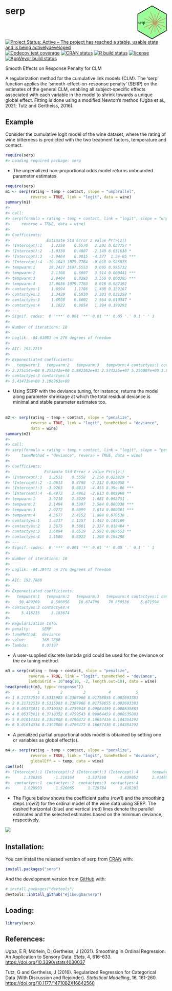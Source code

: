 
<!-- README.md is generated from README.Rmd. Please edit that file -->

# serp <img src='man/figures/hex_logo.png' align="right" height="105" />

<!-- badges: start -->

[![Project Status: Active – The project has reached a stable, usable
state and is being
activelydeveloped](https://www.repostatus.org/badges/latest/active.svg)](https://www.repostatus.org/#active)
[![Codecov test
coverage](https://codecov.io/gh/ejikeugba/serp/branch/master/graph/badge.svg)](https://codecov.io/gh/ejikeugba/serp?branch=master)
[![CRAN
status](https://www.r-pkg.org/badges/version/serp)](https://CRAN.R-project.org/package=serp)
[![R build
status](https://github.com/ejikeugba/serp/workflows/R-CMD-check/badge.svg)](https://github.com/ejikeugba/serp/actions)
[![license](https://img.shields.io/badge/license-GPL--2-blue.svg)](https://www.gnu.org/licenses/gpl-2.0.en.html)
[![AppVeyor build
status](https://ci.appveyor.com/api/projects/status/github/ejikeugba/serp?branch=master&svg=true)](https://ci.appveyor.com/project/ejikeugba/serp)

<!-- badges: end -->

Smooth Effects on Response Penalty for CLM

A regularization method for the cumulative link models (CLM). The ‘serp’
function applies the ‘smooth-effect-on-response penalty’ (SERP) on the
estimates of the general CLM, enabling all subject-specific effects
associated with each variable in the model to shrink towards a unique
global effect. Fitting is done using a modified Newton’s method (Ugba et
al., 2021; Tutz and Gertheiss, 2016).

## Example

Consider the cumulative logit model of the wine dataset, where the
rating of wine bitterness is predicted with the two treatment factors,
temperature and contact.

``` r
require(serp)
#> Loading required package: serp
```

  - The unpenalized non-proportional odds model returns unbounded
    parameter estimates.

<!-- end list -->

``` r
require(serp)
m1 <- serp(rating ~ temp + contact, slope = "unparallel",
           reverse = TRUE, link = "logit", data = wine)
summary(m1)
#> 
#> call:
#> serp(formula = rating ~ temp + contact, link = "logit", slope = "unparallel", 
#>     reverse = TRUE, data = wine)
#> 
#> Coefficients:
#>                Estimate Std Error z value Pr(>|z|)    
#> (Intercept):1    1.2258    0.5570   2.201 0.027757 *  
#> (Intercept):2   -1.0330    0.4807  -2.149 0.031638 *  
#> (Intercept):3   -3.9464    0.9015  -4.377  1.2e-05 ***
#> (Intercept):4  -19.1843 1079.7764  -0.018 0.985825    
#> tempwarm:1      19.2427 3597.5553   0.005 0.995732    
#> tempwarm:2       2.1108    0.6007   3.514 0.000441 ***
#> tempwarm:3       2.9404    0.8283   3.550 0.000385 ***
#> tempwarm:4      17.0636 1079.7763   0.016 0.987392    
#> contactyes:1     1.6594    1.1786   1.408 0.159167    
#> contactyes:2     1.3429    0.5830   2.303 0.021258 *  
#> contactyes:3     1.6928    0.6602   2.564 0.010347 *  
#> contactyes:4     1.1622    0.9054   1.284 0.199293    
#> ---
#> Signif. codes:  0 '***' 0.001 '**' 0.01 '*' 0.05 '.' 0.1 ' ' 1
#> 
#> Number of iterations: 18 
#> 
#> Loglik: -84.61093 on 276 degrees of freedom 
#> 
#> AIC: 193.2219
#> 
#> Exponentiated coefficients:
#>   tempwarm:1   tempwarm:2   tempwarm:3   tempwarm:4 contactyes:1 contactyes:2 
#> 2.275154e+08 8.255243e+00 1.892362e+01 2.574225e+07 5.256007e+00 3.830073e+00 
#> contactyes:3 contactyes:4 
#> 5.434719e+00 3.196963e+00
```

  - Using SERP with the deviance tuning, for instance, returns the model
    along parameter shrinkage at which the total residual deviance is
    minimal and stable parameter estimates too.

<!-- end list -->

``` r

m2 <- serp(rating ~ temp + contact, slope = "penalize",
           reverse = TRUE, link = "logit", tuneMethod = "deviance",
           data = wine)
summary(m2)
#> 
#> call:
#> serp(formula = rating ~ temp + contact, link = "logit", slope = "penalize", 
#>     tuneMethod = "deviance", reverse = TRUE, data = wine)
#> 
#> Coefficients:
#>               Estimate Std Error z value Pr(>|z|)    
#> (Intercept):1   1.2551    0.5558   2.258 0.023929 *  
#> (Intercept):2  -1.0613    0.4798  -2.212 0.026958 *  
#> (Intercept):3  -3.9263    0.8813  -4.455 8.39e-06 ***
#> (Intercept):4  -6.4972    2.4862  -2.613 0.008968 ** 
#> tempwarm:1      3.9218    2.3329   1.681 0.092751 .  
#> tempwarm:2      2.1494    0.5997   3.584 0.000338 ***
#> tempwarm:3      2.9272    0.8099   3.614 0.000301 ***
#> tempwarm:4      4.3677    2.4152   1.808 0.070538 .  
#> contactyes:1    1.6237    1.1257   1.442 0.149189    
#> contactyes:2    1.3675    0.5801   2.357 0.018404 *  
#> contactyes:3    1.6894    0.6519   2.592 0.009553 ** 
#> contactyes:4    1.1580    0.8922   1.298 0.194288    
#> ---
#> Signif. codes:  0 '***' 0.001 '**' 0.01 '*' 0.05 '.' 0.1 ' ' 1
#> 
#> Number of iterations: 10 
#> 
#> Loglik: -84.39441 on 276 degrees of freedom 
#> 
#> AIC: 192.7888
#> 
#> Exponentiated coefficients:
#>   tempwarm:1   tempwarm:2   tempwarm:3   tempwarm:4 contactyes:1 contactyes:2 
#>    50.489269     8.580056    18.674798    78.859536     5.071594     3.925343 
#> contactyes:3 contactyes:4 
#>     5.416215     3.183674 
#> 
#> Regularization Info:
#> penalty:     SERP
#> tuneMethod:  deviance
#> value:       168.7888
#> lambda:      0.07197
```

  - A user-supplied discrete lambda grid could be used for the deviance
    or the cv tuning method.

<!-- end list -->

``` r
m3 = serp(rating ~ temp + contact, slope = "penalize",
          reverse = TRUE, link = "logit", tuneMethod = "deviance",
          lambdaGrid = 10^seq(10, -2, length.out=10), data = wine)
head(predict(m3, type='response'))
#>            1         2         3          4           5
#> 1 0.21732519 0.5315983 0.2307966 0.01758655 0.002693383
#> 2 0.21732519 0.5315983 0.2307966 0.01758655 0.002693383
#> 3 0.05373011 0.3710352 0.4759543 0.09064459 0.008635883
#> 4 0.05373011 0.3710352 0.4759543 0.09064459 0.008635883
#> 5 0.01014334 0.2392808 0.4796472 0.16657436 0.104354292
#> 6 0.01014334 0.2392808 0.4796472 0.16657436 0.104354292
```

  - A penalized partial proportional odds model is obtained by setting
    one or variables as global effect(s).

<!-- end list -->

``` r
m4 <- serp(rating ~ temp + contact, slope = "penalize",
           reverse = TRUE, link = "logit", tuneMethod = "deviance",
           globalEff = ~ temp, data = wine)
coef(m4)
#> (Intercept):1 (Intercept):2 (Intercept):3 (Intercept):4      tempwarm 
#>      1.336395     -1.218164     -3.527260     -4.839052      2.414606 
#>  contactyes:1  contactyes:2  contactyes:3  contactyes:4 
#>      1.628993      1.526065      1.729784      1.418281
```

  - The Figure below shows the coefficient paths (row1) and the
    smoothing steps (row2) for the ordinal model of the wine data using
    SERP. The dashed horizontal (blue) and vertical (red) lines denote
    the parallel estimates and the selected estimates based on the
    minimum deviance, respectively.

<img src='docs/reference/figures/serpshrink.png' width="500" />

## Installation:

You can install the released version of serp from
[CRAN](https://cran.r-project.org/package=serp) with:

``` r
install.packages("serp")
```

And the development version from
[GitHub](https://github.com/ejikeugba/serp) with:

``` r
# install.packages("devtools")
devtools::install_github("ejikeugba/serp")
```

## Loading:

``` r
library(serp)
```

## References:

Ugba, E R; Mörlein, D; Gertheiss, J (2021). Smoothing in Ordinal
Regression: An Application to Sensory Data. *Stats*, 4, 616–633.
<https://doi.org/10.3390/stats4030037>

Tutz, G and Gertheiss, J (2016). Regularized Regression for Categorical
Data (With Discussion and Rejoinder). *Statistical Modelling*, 16,
161-260. <https://doi.org/10.1177/1471082X16642560>
